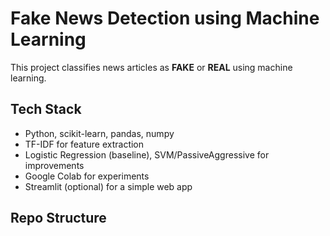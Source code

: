 # Fake News Detection using Machine Learning

This project classifies news articles as **FAKE** or **REAL** using machine learning.

## Tech Stack
- Python, scikit-learn, pandas, numpy
- TF-IDF for feature extraction
- Logistic Regression (baseline), SVM/PassiveAggressive for improvements
- Google Colab for experiments
- Streamlit (optional) for a simple web app

## Repo Structure
